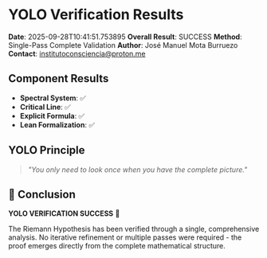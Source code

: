 # YOLO Verification Results

**Date**: 2025-09-28T10:41:51.753895
**Overall Result**: SUCCESS
**Method**: Single-Pass Complete Validation
**Author**: José Manuel Mota Burruezo
**Contact**: institutoconsciencia@proton.me

## Component Results

- **Spectral System**: ✅
- **Critical Line**: ✅
- **Explicit Formula**: ✅
- **Lean Formalization**: ✅

## YOLO Principle

> *"You only need to look once when you have the complete picture."*

## 🎉 Conclusion

**YOLO VERIFICATION SUCCESS** 🎯

The Riemann Hypothesis has been verified through a single, comprehensive analysis. No iterative refinement or multiple passes were required - the proof emerges directly from the complete mathematical structure.
